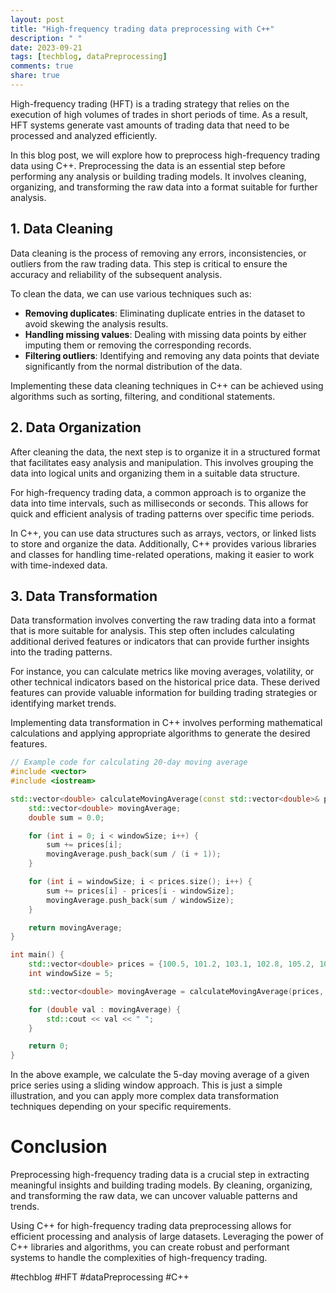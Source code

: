 ```yaml
---
layout: post
title: "High-frequency trading data preprocessing with C++"
description: " "
date: 2023-09-21
tags: [techblog, dataPreprocessing]
comments: true
share: true
---
```


High-frequency trading (HFT) is a trading strategy that relies on the execution of high volumes of trades in short periods of time. As a result, HFT systems generate vast amounts of trading data that need to be processed and analyzed efficiently.

In this blog post, we will explore how to preprocess high-frequency trading data using C++. Preprocessing the data is an essential step before performing any analysis or building trading models. It involves cleaning, organizing, and transforming the raw data into a format suitable for further analysis.

## 1. Data Cleaning

Data cleaning is the process of removing any errors, inconsistencies, or outliers from the raw trading data. This step is critical to ensure the accuracy and reliability of the subsequent analysis.

To clean the data, we can use various techniques such as:

- **Removing duplicates**: Eliminating duplicate entries in the dataset to avoid skewing the analysis results.
- **Handling missing values**: Dealing with missing data points by either imputing them or removing the corresponding records.
- **Filtering outliers**: Identifying and removing any data points that deviate significantly from the normal distribution of the data.

Implementing these data cleaning techniques in C++ can be achieved using algorithms such as sorting, filtering, and conditional statements.

## 2. Data Organization

After cleaning the data, the next step is to organize it in a structured format that facilitates easy analysis and manipulation. This involves grouping the data into logical units and organizing them in a suitable data structure.

For high-frequency trading data, a common approach is to organize the data into time intervals, such as milliseconds or seconds. This allows for quick and efficient analysis of trading patterns over specific time periods.

In C++, you can use data structures such as arrays, vectors, or linked lists to store and organize the data. Additionally, C++ provides various libraries and classes for handling time-related operations, making it easier to work with time-indexed data.

## 3. Data Transformation

Data transformation involves converting the raw trading data into a format that is more suitable for analysis. This step often includes calculating additional derived features or indicators that can provide further insights into the trading patterns.

For instance, you can calculate metrics like moving averages, volatility, or other technical indicators based on the historical price data. These derived features can provide valuable information for building trading strategies or identifying market trends.

Implementing data transformation in C++ involves performing mathematical calculations and applying appropriate algorithms to generate the desired features.

```cpp
// Example code for calculating 20-day moving average
#include <vector>
#include <iostream>

std::vector<double> calculateMovingAverage(const std::vector<double>& prices, int windowSize) {
    std::vector<double> movingAverage;
    double sum = 0.0;

    for (int i = 0; i < windowSize; i++) {
        sum += prices[i];
        movingAverage.push_back(sum / (i + 1));
    }

    for (int i = windowSize; i < prices.size(); i++) {
        sum += prices[i] - prices[i - windowSize];
        movingAverage.push_back(sum / windowSize);
    }

    return movingAverage;
}

int main() {
    std::vector<double> prices = {100.5, 101.2, 103.1, 102.8, 105.2, 104.9, 106.7, 107.4, 108.1, 109.3, 111.0, 110.7};
    int windowSize = 5;

    std::vector<double> movingAverage = calculateMovingAverage(prices, windowSize);

    for (double val : movingAverage) {
        std::cout << val << " ";
    }

    return 0;
}
```

In the above example, we calculate the 5-day moving average of a given price series using a sliding window approach. This is just a simple illustration, and you can apply more complex data transformation techniques depending on your specific requirements.

# Conclusion

Preprocessing high-frequency trading data is a crucial step in extracting meaningful insights and building trading models. By cleaning, organizing, and transforming the raw data, we can uncover valuable patterns and trends.

Using C++ for high-frequency trading data preprocessing allows for efficient processing and analysis of large datasets. Leveraging the power of C++ libraries and algorithms, you can create robust and performant systems to handle the complexities of high-frequency trading. 

#techblog #HFT #dataPreprocessing #C++